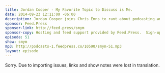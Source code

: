 ```yaml
---
title: Jordan Cooper - My Favorite Topic to Discuss is Me.
date: 2014-09-23 12:11:00 -06:00
description: Jordan Cooper joins Chris Enns to rant about podcasting and what might cause you to be a Tech Douchebag in his podcast player.
sponsor: Feed.Press
sponsor-link: http://feed.press/smym
sponsor-copy: Hosting and feed support provided by Feed.Press.  Sign-up today and try FeedPress on a 14 day trial (no contracts or commitments). Use promo code "smym" during checkout to get 10% off your first year.
episode: 51
show: smym
mp3: http://podcasts-1.feedpress.co/10590/smym-51.mp3
layout: episode
---
```


Sorry. Due to importing issues, links and show notes were lost in translation.
